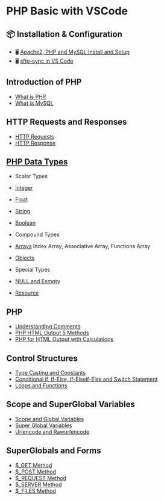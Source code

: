
# PHP Basic with VSCode

## 📦 Installation & Configuration
- 🖥️ [Apache2, PHP and MySQL Install and Setup](https://github.com/nikhilpatidar01/Web-Application-Penetration-Testing/blob/Master/1.%20PHP%20Basics%20with%20VSCode/1.%20PHP%2C%20VSCode%2C%20Server%20Setup/1.%20Debian%20Apache2%20PHP%20MySQL%20Install%20and%20Setup.md)
- 🖥️ [sftp-sync in VS Code](https://github.com/nikhilpatidar01/Web-Application-Penetration-Testing/blob/Master/1.%20PHP%20Basics%20with%20VSCode/1.%20PHP%2C%20VSCode%2C%20Server%20Setup/2.%20sftp-sync%20in%20VS%20Code.md#-how-to-install-and-set-up-sftp-sync-by-natizyskunk)

## Introduction of PHP
- [What is PHP](https://github.com/nikhilpatidar01/Web-Application-Penetration-Testing/blob/Master/1.%20PHP%20Basics%20with%20VSCode/2.%20Introduction%20of%20PHP/1.%20What%20is%20PHP.md#-php)
- [What is MySQL](https://github.com/nikhilpatidar01/Web-Application-Penetration-Testing/blob/Master/1.%20PHP%20Basics%20with%20VSCode/2.%20Introduction%20of%20PHP/2.%20What%20is%20MySQL.md#-mysql)

## HTTP Requests and Responses
- [HTTP Requests](https://github.com/nikhilpatidar01/Web-Application-Penetration-Testing/blob/Master/1.%20PHP%20Basics%20with%20VSCode/3.%20HTTP%20Concepts/1.%20HTTP%20Requests%20and%20Responses.md#-web-fundamentals)
- [HTTP Response](https://github.com/nikhilpatidar01/Web-Application-Penetration-Testing/blob/Master/1.%20PHP%20Basics%20with%20VSCode/3.%20HTTP%20Concepts/1.%20HTTP%20Requests%20and%20Responses.md#2%EF%B8%8F%E2%83%A3-what-is-an-http-response)

## [PHP Data Types](https://github.com/nikhilpatidar01/Web-Application-Penetration-Testing/blob/Master/1.%20PHP%20Basics%20with%20VSCode/4.%20PHP%20Data%20Types/1.%20PHP%20Data%20Types%20%26%20Variables.md#php-data-types--variables)
- Scalar Types
 - [Integer](https://github.com/nikhilpatidar01/Web-Application-Penetration-Testing/blob/Master/1.%20PHP%20Basics%20with%20VSCode/4.%20PHP%20Data%20Types/1.%20Scalar%20Types/1.%20Integer%20and%20Float.md#-numbers-in-php)
 - [Float](https://github.com/nikhilpatidar01/Web-Application-Penetration-Testing/blob/Master/1.%20PHP%20Basics%20with%20VSCode/4.%20PHP%20Data%20Types/1.%20Scalar%20Types/1.%20Integer%20and%20Float.md#-floats-in-php)
 - [String](https://github.com/nikhilpatidar01/Web-Application-Penetration-Testing/blob/Master/1.%20PHP%20Basics%20with%20VSCode/4.%20PHP%20Data%20Types/1.%20Scalar%20Types/2.%20String.md#php-strings)
 - [Boolean](https://github.com/nikhilpatidar01/Web-Application-Penetration-Testing/blob/Master/1.%20PHP%20Basics%20with%20VSCode/4.%20PHP%20Data%20Types/1.%20Scalar%20Types/3.%20Boolean.md#what-is-a-boolean)

- Compound Types
 - [Arrays](https://github.com/nikhilpatidar01/Web-Application-Penetration-Testing/blob/Master/1.%20PHP%20Basics%20with%20VSCode/4.%20PHP%20Data%20Types/2.%20Compound%20Types/1.%20Arrays.md#-arrays-in-php) Index Array, Associative Array, Functions Array
   
 - [Objects](https://github.com/nikhilpatidar01/Web-Application-Penetration-Testing/blob/Master/1.%20PHP%20Basics%20with%20VSCode/4.%20PHP%20Data%20Types/2.%20Compound%20Types/2.%20Objects.md#-objects-in-php)

- Special Types
 - [NULL and Exmpty](https://github.com/nikhilpatidar01/Web-Application-Penetration-Testing/blob/Master/1.%20PHP%20Basics%20with%20VSCode/4.%20PHP%20Data%20Types/3.%20Special%20Types/1.%20NULL%20and%20Empty.md#null-and-empty-in-php)
 - [Resource](https://github.com/nikhilpatidar01/Web-Application-Penetration-Testing/blob/Master/1.%20PHP%20Basics%20with%20VSCode/4.%20PHP%20Data%20Types/3.%20Special%20Types/2.%20Resource.md#resource-in-php)

## PHP 
- [Understanding Comments](https://github.com/nikhilpatidar01/Web-Application-Penetration-Testing/blob/Master/1.%20PHP%20Basics%20with%20VSCode/4.%20PHP%20Data%20Types/PHP%20Comments.md#-php-script-understanding-comments)
- [PHP HTML Output 5 Methods](https://github.com/nikhilpatidar01/Web-Application-Penetration-Testing/blob/Master/1.%20PHP%20Basics%20with%20VSCode/4.%20PHP%20Data%20Types/PHP%20HTML%20Output%205%20Methods.md#-php-html-output-5-methods-with-examples)
- [PHP for HTML Output with Calculations](https://github.com/nikhilpatidar01/Web-Application-Penetration-Testing/blob/Master/1.%20PHP%20Basics%20with%20VSCode/4.%20PHP%20Data%20Types/PHP%20for%20%20Calculations.md#-using-php-for-html-output-with-calculations-and-text-display)

## Control Structures
- [Type Casting and Constants ](https://github.com/nikhilpatidar01/Web-Application-Penetration-Testing/blob/Master/1.%20PHP%20Basics%20with%20VSCode/5.%20Control%20Structures/1.%20Type%20Casting%20and%20Constants.md#-php-type-casting)
- [Conditional if, If-Else, If-Elseif-Else and Switch Statement](https://github.com/nikhilpatidar01/Web-Application-Penetration-Testing/blob/Master/1.%20PHP%20Basics%20with%20VSCode/5.%20Control%20Structures/2.%20Conditional%20If%20and%20Switch%20Statements.md)
- [Loops and Functions](https://github.com/nikhilpatidar01/Web-Application-Penetration-Testing/blob/Master/1.%20PHP%20Basics%20with%20VSCode/5.%20Control%20Structures/3.%20Loops%20in%20PHP.md#php-loops-and-functions)

## Scope and SuperGlobal Variables
- [Scope and Global Variables](https://github.com/nikhilpatidar01/Web-Application-Penetration-Testing/blob/Master/1.%20PHP%20Basics%20with%20VSCode/6.%20Superglobals%20and%20Scope/1.%20Scope%20and%20Global%20Variables.md#php-scope-and-global-variables)
- [Super Global Variables](https://github.com/nikhilpatidar01/Web-Application-Penetration-Testing/blob/Master/1.%20PHP%20Basics%20with%20VSCode/6.%20Superglobals%20and%20Scope/2.%20Super%20Global%20Variables.md#-php-super-global-variables)
- [Urlencode and Rawurlencode](https://github.com/nikhilpatidar01/Web-Application-Penetration-Testing/blob/Master/1.%20PHP%20Basics%20with%20VSCode/6.%20Superglobals%20and%20Scope/Urlencode%20and%20Rawurlencode.md#urlencode-and-rawurlencode-in-php)

## SuperGlobals and Forms
- [$_GET Method](https://github.com/nikhilpatidar01/Web-Application-Penetration-Testing/blob/Master/1.%20PHP%20Basics%20with%20VSCode/7.%20SuperGlobals%20and%20Forms/1.%20%24_GET%20Method.md#-html-forms-with-get-method-in-php)
- [$_POST Method](https://github.com/nikhilpatidar01/Web-Application-Penetration-Testing/blob/Master/1.%20PHP%20Basics%20with%20VSCode/7.%20SuperGlobals%20and%20Forms/2.%20%24_POST%20Method.md#_post-in-php)
- [$_REQUEST Method](https://github.com/nikhilpatidar01/Web-Application-Penetration-Testing/blob/Master/1.%20PHP%20Basics%20with%20VSCode/7.%20SuperGlobals%20and%20Forms/3.%20%24_REQUEST%20%20Method.md#_request-in-php)
- [$_SERVER Method](https://github.com/nikhilpatidar01/Web-Application-Penetration-Testing/blob/Master/1.%20PHP%20Basics%20with%20VSCode/7.%20SuperGlobals%20and%20Forms/4.%20%24_SERVER%20Method.md#_server-in-php)
- [$_FILES Method](https://github.com/nikhilpatidar01/Web-Application-Penetration-Testing/blob/Master/1.%20PHP%20Basics%20with%20VSCode/7.%20SuperGlobals%20and%20Forms/5.%20%24_FILES%20Method.md)
